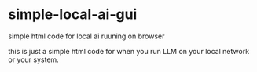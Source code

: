 # simple-local-ai-gui
simple html code for local ai ruuning on browser

this is just a simple html code for when you run LLM on your local network or your system.
